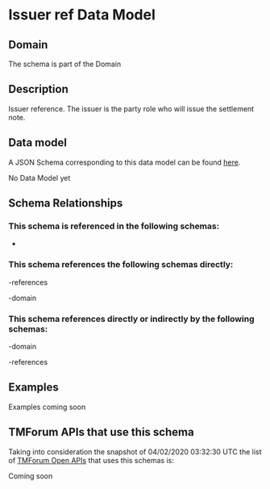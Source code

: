 # Issuer ref Data Model

## Domain

The  schema is part of the  Domain

## Description

Issuer reference. The issuer is the party role who will issue the settlement note.

## Data model

A JSON Schema corresponding to this data model can be found
[here](https://github.com/tmforum-rand/schemas/blob/candidates/EngagedParty/IssuerRef.schema.json).

No Data Model yet

## Schema Relationships

### This schema is referenced in the following schemas:

-

### This schema references the following schemas directly:

-references

-domain

### This schema references directly or indirectly by the following schemas:

-domain

-references



## Examples

Examples coming soon

## TMForum APIs that use this schema

Taking into consideration the snapshot of 04/02/2020 03:32:30 UTC the list of [TMForum Open APIs](https://www.tmforum.org/open-apis/) that uses this schemas is:

Coming soon